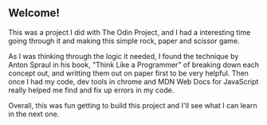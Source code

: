## Welcome! 
This was a project I did with The Odin Project, and I had a interesting time going through it and making this simple rock, paper and scissor game. 

As I was thinking through the logic it needed, I found the technique by Anton Spraul in his book, "Think Like a Programmer" of breaking down each concept out, and writting them out on paper first to be very helpful. Then once I had my code, dev tools in chrome and MDN Web Docs for JavaScript really helped me find and fix up errors in my code.

Overall, this was fun getting to build this project and I'll see what I can learn in the next one.

